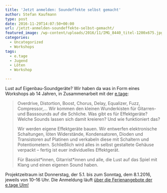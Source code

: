 ```yaml
---
title: 'Jetzt anmelden: Soundeffekte selbst gemacht'
author: Stefan Kaufmann
type: post
date: 2016-11-29T14:07:50+00:00
url: /jetzt-anmelden-soundeffekte-selbst-gemacht/
featured_image: /wp-content/uploads/2016/11/IMG_8440_titel-1200x675.jpg
categories:
  - Uncategorized
  - Workshops
tags:
  - e.tage
  - Jugend
  - Löten
  - Workshop

---
```

Lust auf Eigenbau-Soundgeräte? Wir haben da was in Form eines Workshops ab 14 Jahren, in Zusammenarbeit mit der [e.tage][1]:

> Overdrive, Distortion, Boost, Chorus, Delay, Equalizer, Fuzz, Compressor,… Wir kommen den kleinen Wunderkisten für Gitarren- und Basssounds auf die Schliche. Was gibt es für Effektgeräte? Welche Sounds lassen sich damit kreieren? Und wie funktioniert das?
> 
> Wir werden eigene Effektgeräte bauen. Wir entwerfen elektronische Schaltungen, löten Widerstände, Kondensatoren, Dioden und Transistoren auf Platinen und verkabeln diese mit Schaltern und Potentiometern. Schließlich wird alles in selbst gestaltete Gehäuse verpackt – fertig ist euer individuelles Effektgerät.
> 
> Für Bassist\*innen, Gitarrist\*innen und alle, die Lust auf das Spiel mit Klang und einen eigenen Sound haben.

Projektzeitraum ist Donnerstag, der 5.1. bis zum Sonntag, dem 8.1.2016, jeweils von 10–16 Uhr. Die Anmeldung läuft [über die Ferienangebote der e.tage Ulm!][2]

 [1]: http://etage-ulm.de/
 [2]: http://www.etage-ulm.de/index.php?id=25